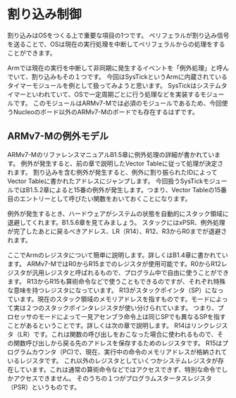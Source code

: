 # 割り込み制御
割り込みはOSをつくる上で重要な項目の1つです。
ペリフェラルが割り込み信号を送ることで、OSは現在の実行処理を中断してペリフェラルからの処理をすることができます。

Armでは現在の実行を中断して非同期に発生するイベントを「例外処理」と呼んでいて、割り込みもその１つです。
今回はSysTickというArmに内蔵されているタイマーモジュールを例として扱ってみようと思います。
SysTickはシステムタイマーといわれていて、OSで一定周期ごとに行う処理などを実装するモジュールです。
このモジュールはARMv7-Mでは必須のモジュールであるため、今回使うNucleoのボード以外のARMv7-Mのボードでも存在するはずです。

## ARMv7-Mの例外モデル
ARMv7-MのリファレンスマニュアルB1.5章に例外処理の詳細が書かれています。
例外が発生すると、前の章で説明したVector Tableに従って処理が決定されます。
割り込みを含む例外が発生すると、例外に割り振られたIDによってVector Tableに書かれたアドレスにジャンプします。
今回扱うSysTickモジュールではB1.5.2章によると15番の例外が発生します。つまり、Vector Tableの15番目のエントリーとして呼びたい関数をおいておくことになります。

例外が発生するとき、ハードウェアがシステムの状態を自動的にスタック領域に退避してくれます。B1.5.6章を見てみましょう。
スタックにはxPSR、例外処理が完了したあとに戻るべきアドレス、LR（R14）、R12、R3からR0までが退避されます。

ここでArmのレジスタについて簡単に説明します。詳しくはB1.4章に書かれています。
ARMv7-MではR0からR15までのレジスタが使用可能です。R0からR12レジスタが汎用レジスタと呼ばれるもので、プログラム中で自由に使うことができます。
R13からR15も算術命令などで使うこともできるのですが、それぞれ特殊な意味を持つレジスタになっています。
R13がスタックポインタ（SP）になっています。現在のスタック領域のメモリアドレスを指すものです。モードによって実は２つのスタックポインタレジスタが使い分けられています。
つまり、プロセッサのモードによって一見アセンブラ命令上は同じSPでも異なるSPを指すことがあるということです。詳しくは次の章で説明します。
R14はリンクレジスタ（LR）です。これは関数の呼び出しをおこなった場合に使われるもので、その関数呼び出しから戻る先のアドレスを保存するためのレジスタです。
R15はプログラムカウンタ（PC)で、現在、実行中の命令のメモリアドレスが格納されているレジスタです。
これ以外のレジスタとしていくつかシステムレジスタが存在しています。これは通常の算術命令などではアクセスできず、特別な命令でしかアクセスできません。
そのうちの１つがプログラムスタータスレジスタ（PSR）というものです。

